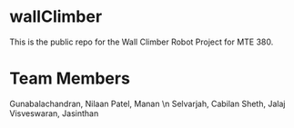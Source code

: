 # wallClimber

This is the public repo for the Wall Climber Robot Project for MTE 380.

# Team Members
Gunabalachandran, Nilaan
Patel, Manan \n
Selvarjah, Cabilan
Sheth, Jalaj
Visveswaran, Jasinthan

